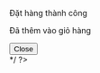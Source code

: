 <?php
/*<div id="myModal" class="modal fade" role="dialog">
  <div class="modal-dialog modal-sm">
	<div class="modal-content">
	  <div class="modal-body">
		<p>Đặt hàng thành công</p>
		<p>Đã thêm <span id="tensp"></span> vào giỏ hàng</p>
	  </div>
	  <div class="modal-footer">
		<button type="button" class="btn btn-primary btn-sm" data-dismiss="modal">Close</button>
	  </div>
	</div>

  </div>
</div>  
*/
?>